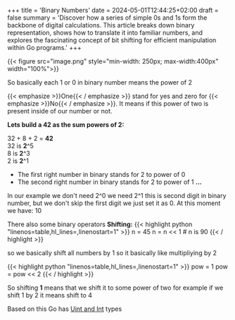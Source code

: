 +++
title = 'Binary Numbers'
date = 2024-05-01T12:44:25+02:00
draft = false
summary = 'Discover how a series of simple 0s and 1s form the backbone of digital calculations. This article breaks down binary representation, shows how to translate it into familiar numbers, and explores the fascinating concept of bit shifting for efficient manipulation within Go programs.'
+++

{{< figure src="image.png" style="min-width: 250px; max-width:400px" width="100%">}}

So basically each 1 or 0 in binary number means the power of 2 

{{< emphasize >}}One{{< / emphasize >}} stand for yes and zero for {{< emphasize >}}No{{< / emphasize >}}.
It means if this power of two is present inside of our number or not.

**Lets build a 42 as the sum powers of 2:**

32 + 8 + 2 = **42**  
32 is **2**^5   
8 is **2**^3  
2 is **2**^1 

- The first right number in binary stands for 2 to power of 0  
- The second right number in binary stands for 2 to power of 1   **...**

In our example we don't need 2^0 we need 2^1 this is second digit in binary number, but we don't skip the first digit we just set it as 0.
At this moment we have: 10

There also some binary operators 
**Shifting:** 
{{< highlight python "linenos=table,hl_lines=,linenostart=1" >}}
n = 45
n = n << 1 # n is 90
{{< / highlight >}}

so we basically shift all numbers by 1 so it basically like multipliying by 2

{{< highlight python "linenos=table,hl_lines=,linenostart=1" >}}
pow = 1
pow = pow << 2 
{{< / highlight >}}

So shifting **1** means that we shift it to some power of two 
for example if we shift 1 by 2 it means shift to 4

Based on this Go has [Uint and Int](/posts/uint-and-int) types

